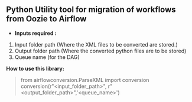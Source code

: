 ## Python Utility tool for migration of workflows from Oozie to Airflow

- <b>Inputs required :</b>
1. Input folder path (Where the XML files to be converted are stored.)
2. Output folder path (Where the converted python files are to be stored)
3. Queue name (for the DAG)

<b>How to use this library:</b>
> from airflowconversion.ParseXML import conversion <br/>
conversion(r"<input_folder_path>", r"<output_folder_path>",'<queue_name>')